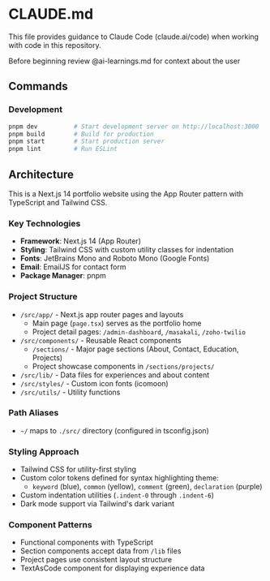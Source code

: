 # CLAUDE.md

This file provides guidance to Claude Code (claude.ai/code) when working with code in this repository.

Before beginning review @ai-learnings.md for context about the user

## Commands

### Development
```bash
pnpm dev          # Start development server on http://localhost:3000
pnpm build        # Build for production
pnpm start        # Start production server
pnpm lint         # Run ESLint
```

## Architecture

This is a Next.js 14 portfolio website using the App Router pattern with TypeScript and Tailwind CSS.

### Key Technologies
- **Framework**: Next.js 14 (App Router)
- **Styling**: Tailwind CSS with custom utility classes for indentation
- **Fonts**: JetBrains Mono and Roboto Mono (Google Fonts)
- **Email**: EmailJS for contact form
- **Package Manager**: pnpm

### Project Structure
- `/src/app/` - Next.js app router pages and layouts
  - Main page (`page.tsx`) serves as the portfolio home
  - Project detail pages: `/admin-dashboard`, `/masakali`, `/zoho-twilio`
- `/src/components/` - Reusable React components
  - `/sections/` - Major page sections (About, Contact, Education, Projects)
  - Project showcase components in `/sections/projects/`
- `/src/lib/` - Data files for experiences and about content
- `/src/styles/` - Custom icon fonts (icomoon)
- `/src/utils/` - Utility functions

### Path Aliases
- `~/` maps to `./src/` directory (configured in tsconfig.json)

### Styling Approach
- Tailwind CSS for utility-first styling
- Custom color tokens defined for syntax highlighting theme:
  - `keyword` (blue), `common` (yellow), `comment` (green), `declaration` (purple)
- Custom indentation utilities (`.indent-0` through `.indent-6`)
- Dark mode support via Tailwind's dark variant

### Component Patterns
- Functional components with TypeScript
- Section components accept data from `/lib` files
- Project pages use consistent layout structure
- TextAsCode component for displaying experience data